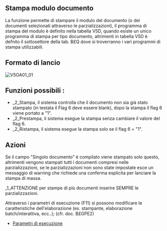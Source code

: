 ## Stampa modulo documento
La funzione permette di stampare il modulo del documento (o dei documenti selezionati attraverso le parzializzazioni), il programma di stampa del modulo è definito nella tabella V5D, quando esiste un unico programma di stampa per tipo documento, altrimenti in tabella V5D è defnito il sottosettore della tab. B£Q dove si troverranno i vari programmi di stampa utilizzabili.

## Formato di lancio
![V5OA01_01](http://localhost:3000/immagini/MBDOC_OGG-P_V5OA01/V5OA01_01.png)
## Funzioni possibili : 
 * _2_Stampa, il sistema controlla che il documento non sia già stato stampato (in testata il Flag 6 deve essere blank), dopo la stampa il flag 6 viene portato a "1".
 * _2_Prestampa, il sistema esegue la stampa senza cambiare il valore del flag 6.
 * _2_Ristampa,  il sistema esegue la stampa solo se il flag 6 = "1".
## Azioni
Se il campo "Singolo documento" è compilato viene stampato solo questo, altrimenti vengono stampati tutti i documenti compresi nelle parzializzazioni, se le parzializzazioni non sono state impostate esce un messaggio di warning che richiede una conferma esplicita per lanciare la stampa di massa.

_1_ATTENZIONE per stampe di più documenti inserire SEMPRE le parzializzazioni.

Attraverso i parametri di esecuzione (F11) si possono modificare le caratteristiche dell'elaborazione (es. stampante, elaborazione batch/interattiva, ecc..); (cfr. doc. B£GPE2)
- [Parametri di esecuzione](Sorgenti/OJ/PGM/B£GPE2)
